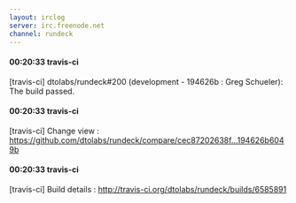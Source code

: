```yaml
---
layout: irclog
server: irc.freenode.net
channel: rundeck
---
```


#### 00:20:33 travis-ci
 \[travis-ci\] dtolabs/rundeck#200 (development - 194626b : Greg Schueler): The build passed.
#### 00:20:33 travis-ci
 \[travis-ci\] Change view : https://github.com/dtolabs/rundeck/compare/cec87202638f...194626b6049b
#### 00:20:33 travis-ci
 \[travis-ci\] Build details : http://travis-ci.org/dtolabs/rundeck/builds/6585891
